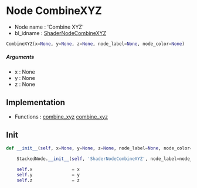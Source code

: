 # Node CombineXYZ

- Node name : 'Combine XYZ'
- bl_idname : [ShaderNodeCombineXYZ](https://docs.blender.org/api/current/bpy.types.ShaderNodeCombineXYZ.html)


``` python
CombineXYZ(x=None, y=None, z=None, node_label=None, node_color=None)
```
##### Arguments

- x : None
- y : None
- z : None

## Implementation

- Functions : [combine_xyz](/docs/GeoNodes/GeoNodesTree.md#combine_xyz) [combine_xyz](/docs/GeoNodes/GeoNodesTree.md#combine_xyz)

## Init

``` python
def __init__(self, x=None, y=None, z=None, node_label=None, node_color=None):

    StackedNode.__init__(self, 'ShaderNodeCombineXYZ', node_label=node_label, node_color=node_color)

    self.x               = x
    self.y               = y
    self.z               = z
```
